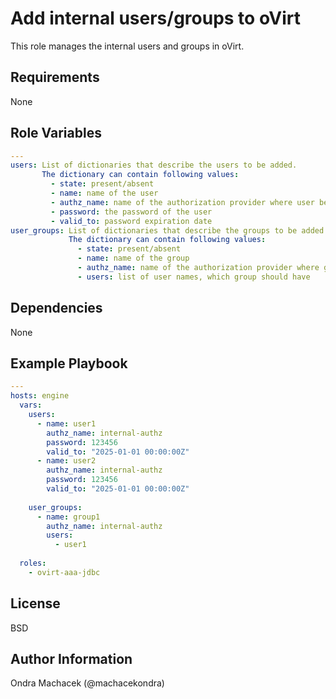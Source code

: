 Add internal users/groups to oVirt
==================================

This role manages the internal users and groups in oVirt.

Requirements
------------

None


Role Variables
--------------

```yaml
---
users: List of dictionaries that describe the users to be added.
       The dictionary can contain following values:
         - state: present/absent
         - name: name of the user
         - authz_name: name of the authorization provider where user belongs
         - password: the password of the user
         - valid_to: password expiration date
user_groups: List of dictionaries that describe the groups to be added.
             The dictionary can contain following values:
               - state: present/absent
               - name: name of the group
               - authz_name: name of the authorization provider where group belongs
               - users: list of user names, which group should have
```

Dependencies
------------

None


Example Playbook
----------------

```yaml
---
hosts: engine
  vars:
    users:
      - name: user1
        authz_name: internal-authz
        password: 123456
        valid_to: "2025-01-01 00:00:00Z"
      - name: user2
        authz_name: internal-authz
        password: 123456
        valid_to: "2025-01-01 00:00:00Z"
    
    user_groups:
      - name: group1
        authz_name: internal-authz
        users:
          - user1
   
  roles:
    - ovirt-aaa-jdbc
```

License
-------
BSD

Author Information
------------------

Ondra Machacek (@machacekondra)
